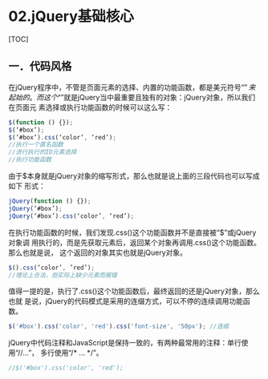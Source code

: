 # 02.jQuery基础核心
[TOC]
## 一．代码风格
在jQuery程序中，不管是页面元素的选择、内置的功能函数，都是美元符号“$”来起
始的。而这个“$”就是jQuery当中最重要且独有的对象：jQuery对象，所以我们在页面元
素选择或执行功能函数的时候可以这么写：
 
```javascript
$(function () {});
$(‘#box’);
$(‘#box’).css(‘color’, ‘red’);
//执行一个匿名函数
//进行执行的ID元素选择
//执行功能函数
```
由于$本身就是jQuery对象的缩写形式，那么也就是说上面的三段代码也可以写成如下
形式：
```javascript
jQuery(function () {});
jQuery(‘#box’);
jQuery(‘#box’).css(‘color’, ‘red’);
```
在执行功能函数的时候，我们发现.css()这个功能函数并不是直接被“$”或jQuery对象调
用执行的，而是先获取元素后，返回某个对象再调用.css()这个功能函数。那么也就是说，
这个返回的对象其实也就是jQuery对象。
```javascript
$().css(‘color’, ’red’);
//理论上合法，但实际上缺少元素而报错
```
值得一提的是，执行了.css()这个功能函数后，最终返回的还是jQuery对象，那么也就
是说，jQuery的代码模式是采用的连缀方式，可以不停的连续调用功能函数。
```javascript
$('#box').css('color', 'red').css('font-size', '50px'); //连缀
```
jQuery中代码注释和JavaScript是保持一致的，有两种最常用的注释：单行使用“//...”，
多行使用“/* ... */”。 
```javascript
//$('#box').css('color', 'red');
```
